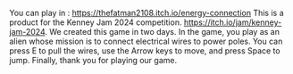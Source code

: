 You can play in : https://thefatman2108.itch.io/energy-connection
This is a product for the Kenney Jam 2024 competition.
https://itch.io/jam/kenney-jam-2024.
We created this game in two days.
In the game, you play as an alien whose mission is to connect electrical wires to power poles.
You can press E to pull the wires, use the Arrow keys to move, and press Space to jump.
Finally, thank you for playing our game.
